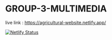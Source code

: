 # GROUP-3-MULTIMEDIA

live link : https://agricultural-website.netlify.app/

[![Netlify Status](https://api.netlify.com/api/v1/badges/3f953909-5aec-45c7-ac74-563225104a13/deploy-status)](https://app.netlify.com/sites/agricultural-website/deploys)
